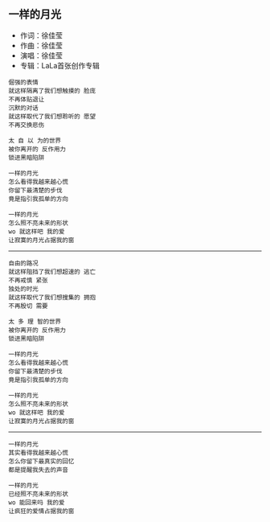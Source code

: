 ## 一样的月光

* 作词：徐佳莹
* 作曲：徐佳莹
* 演唱：徐佳莹
* 专辑：LaLa首张创作专辑

```
倔强的表情
就这样隔离了我们想触摸的 脸庞
不再体贴退让
沉默的对话
就这样取代了我们想聆听的 愿望
不再交换悲伤

太 自 以 为的世界
被你离开的 反作用力
锁进黑暗陷阱

一样的月光
怎么看得我越来越心慌
你留下最清楚的步伐
竟是指引我孤单的方向

一样的月光
怎么照不亮未来的形状
wo 就这样吧 我的爱
让寂寞的月光占据我的窗
```

---

```
自由的路况
就这样阻挡了我们想超速的 逃亡
不再戒慎 紧张
独处的时光
就这样取代了我们想搜集的 拥抱
不再殷切 需要

太 多 理 智的世界
被你离开的 反作用力
锁进黑暗陷阱

一样的月光
怎么看得我越来越心慌
你留下最清楚的步伐
竟是指引我孤单的方向

一样的月光
怎么照不亮未来的形状
wo 就这样吧 我的爱
让寂寞的月光占据我的窗
```

---

```
一样的月光
其实看得我越来越心慌
怎么你留下最真实的回忆
都是提醒我失去的声音

一样的月光
已经照不亮未来的形状
wo 能回来吗 我的爱
让疯狂的爱情占据我的窗
```
